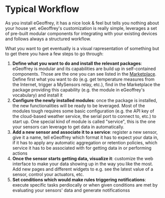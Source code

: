 # Typical Workflow

As you install eGeoffrey, it has a nice look & feel but tells you nothing about your house yet. eGeoffrey's customization is really simple, leverages a set of pre-built modular components for integrating with your existing devices and follows always a structured workflow.

What you want to get eventually is a visual rapresentation of something but to get there you have a few steps to go through:

1. **Define what you want to do and install the relevant packages**: eGeoffrey is modular and its capabilities are build up in self-contained components. Those are the one you can see listed in the [Marketplace](https://marketplace.egeoffrey.com/). Define first what you want to do (e.g. get temperature measures from the Internet, trigger a MySensors relay, etc.), find in the Marketplace the package providing this capability (e.g. the module in eGeoffrey's vocabulary) and install it
1. **Configure the newly installed modules**: once the package is installed, the new functionalities will be ready to be leveraged. Most of the modules tough requires some basic configuration (e.g. the API key of the cloud-based weather service, the serial port to connect to, etc.) to start up. One special kind of module is called "service", this is the one your sensors can leverage to get data in automatically.
1. **Add a new sensor and associate it to a service**: register a new sensor, give it a name, tell eGeoffrey which format it has to expect your data in, if it has to apply any automatic aggregation or retention policies, which service it has to be associated with for getting data in or performing actions
1. **Once the sensor starts getting data, visualize it**: customize the web interface to make your data showing up in the way you like the most. Add new pages and different widgets to e.g. see the latest value of a sensor, control your actuators, etc.
1. **Set conditions which would make rules triggering notifications**: execute specific tasks perdiocally or when given conditions are met by evaluating your sensors' data and generate notificationss